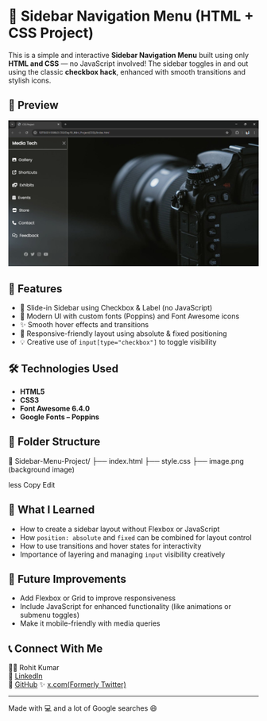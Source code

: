 # 🎨 Sidebar Navigation Menu (HTML + CSS Project)

This is a simple and interactive **Sidebar Navigation Menu** built using only **HTML and CSS** — no JavaScript involved! The sidebar toggles in and out using the classic **checkbox hack**, enhanced with smooth transitions and stylish icons.

## 📸 Preview

![Project Preview](Preview.png)

## 🚀 Features

- 🔘 Slide-in Sidebar using Checkbox & Label (no JavaScript)
- 🎨 Modern UI with custom fonts (Poppins) and Font Awesome icons
- ✨ Smooth hover effects and transitions
- 📱 Responsive-friendly layout using absolute & fixed positioning
- 💡 Creative use of `input[type="checkbox"]` to toggle visibility

## 🛠️ Technologies Used

- **HTML5**
- **CSS3**
- **Font Awesome 6.4.0**
- **Google Fonts – Poppins**

## 📂 Folder Structure

📁 Sidebar-Menu-Project/
├── index.html
├── style.css
├── image.png (background image)

less
Copy
Edit

## 🧠 What I Learned

- How to create a sidebar layout without Flexbox or JavaScript  
- How `position: absolute` and `fixed` can be combined for layout control  
- How to use transitions and hover states for interactivity  
- Importance of layering and managing `input` visibility creatively  

## 🚧 Future Improvements

- Add Flexbox or Grid to improve responsiveness  
- Include JavaScript for enhanced functionality (like animations or submenu toggles)  
- Make it mobile-friendly with media queries  

## 📞 Connect With Me

👨‍💻 Rohit Kumar  
🔗 [LinkedIn](https://www.linkedin.com/in/dev-rohitkumar)  
🐙 [GitHub](https://github.com/dev-rohitkumar)
✨ [x.com(Formerly Twitter)](https://x.com/dev_rohitkumar) 

---

Made with 💻 and a lot of Google searches 😄